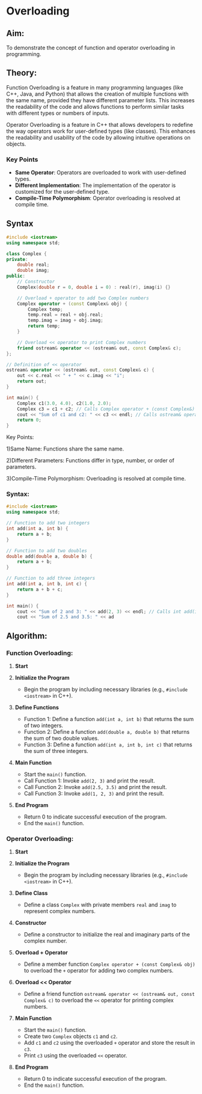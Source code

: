 # Overloading

## Aim:
To demonstrate the concept of function and operator overloading in programming.

## Theory:
Function Overloading is a feature in many programming languages (like C++, Java, and Python) that allows the creation of multiple functions with the same name, provided they have different parameter lists. This increases the readability of the code and allows functions to perform similar tasks with different types or numbers of inputs.

Operator Overloading is a feature in C++ that allows developers to redefine the way operators work for user-defined types (like classes). This enhances the readability and usability of the code by allowing intuitive operations on objects.

### Key Points
- **Same Operator**: Operators are overloaded to work with user-defined types.
- **Different Implementation**: The implementation of the operator is customized for the user-defined type.
- **Compile-Time Polymorphism**: Operator overloading is resolved at compile time.

## Syntax
```cpp
#include <iostream>
using namespace std;

class Complex {
private:
    double real;
    double imag;
public:
    // Constructor
    Complex(double r = 0, double i = 0) : real(r), imag(i) {}

    // Overload + operator to add two Complex numbers
    Complex operator + (const Complex& obj) {
        Complex temp;
        temp.real = real + obj.real;
        temp.imag = imag + obj.imag;
        return temp;
    }

    // Overload << operator to print Complex numbers
    friend ostream& operator << (ostream& out, const Complex& c);
};

// Definition of << operator
ostream& operator << (ostream& out, const Complex& c) {
    out << c.real << " + " << c.imag << "i";
    return out;
}

int main() {
    Complex c1(3.0, 4.0), c2(1.0, 2.0);
    Complex c3 = c1 + c2; // Calls Complex operator + (const Complex&)
    cout << "Sum of c1 and c2: " << c3 << endl; // Calls ostream& operator << (ostream&, const Complex&)
    return 0;
}
```
Key Points:

1)Same Name: Functions share the same name.

2)Different Parameters: Functions differ in type, number, or order of parameters.

3)Compile-Time Polymorphism: Overloading is resolved at compile time.

### Syntax:
```cpp
#include <iostream>
using namespace std;

// Function to add two integers
int add(int a, int b) {
    return a + b;
}

// Function to add two doubles
double add(double a, double b) {
    return a + b;
}

// Function to add three integers
int add(int a, int b, int c) {
    return a + b + c;
}

int main() {
    cout << "Sum of 2 and 3: " << add(2, 3) << endl; // Calls int add(int, int)
    cout << "Sum of 2.5 and 3.5: " << ad
```

## Algorithm:

### Function Overloading:

1. **Start**

2. **Initialize the Program**
   - Begin the program by including necessary libraries (e.g., `#include <iostream>` in C++).

3. **Define Functions**
   - Function 1: Define a function `add(int a, int b)` that returns the sum of two integers.
   - Function 2: Define a function `add(double a, double b)` that returns the sum of two double values.
   - Function 3: Define a function `add(int a, int b, int c)` that returns the sum of three integers.

4. **Main Function**
   - Start the `main()` function.
   - Call Function 1: Invoke `add(2, 3)` and print the result.
   - Call Function 2: Invoke `add(2.5, 3.5)` and print the result.
   - Call Function 3: Invoke `add(1, 2, 3)` and print the result.

5. **End Program**
   - Return 0 to indicate successful execution of the program.
   - End the `main()` function.

### Operator Overloading:

1. **Start**

2. **Initialize the Program**
   - Begin the program by including necessary libraries (e.g., `#include <iostream>` in C++).

3. **Define Class**
   - Define a class `Complex` with private members `real` and `imag` to represent complex numbers.

4. **Constructor**
   - Define a constructor to initialize the real and imaginary parts of the complex number.

5. **Overload + Operator**
   - Define a member function `Complex operator + (const Complex& obj)` to overload the `+` operator for adding two complex numbers.

6. **Overload << Operator**
   - Define a friend function `ostream& operator << (ostream& out, const Complex& c)` to overload the `<<` operator for printing complex numbers.

7. **Main Function**
   - Start the `main()` function.
   - Create two `Complex` objects `c1` and `c2`.
   - Add `c1` and `c2` using the overloaded `+` operator and store the result in `c3`.
   - Print `c3` using the overloaded `<<` operator.

8. **End Program**
   - Return 0 to indicate successful execution of the program.
   - End the `main()` function.
